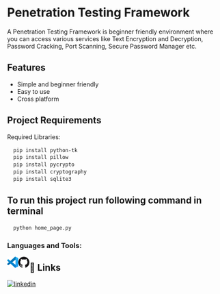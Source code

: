 
# Penetration Testing Framework

A Penetration Testing Framework is beginner friendly environment where
you can access various services like Text Encryption and Decryption, Password 
Cracking, Port Scanning, Secure Password Manager etc.
 


## Features

- Simple and beginner friendly
- Easy to use
- Cross platform




## Project Requirements

Required Libraries:

```bash
  pip install python-tk
  pip install pillow
  pip install pycrypto
  pip install cryptography
  pip install sqlite3
```

## To run this project run following command in terminal

```bash
  python home_page.py
```

### Languages and Tools:

<img align="left" alt="Visual Studio Code" width="26px" src="https://raw.githubusercontent.com/github/explore/80688e429a7d4ef2fca1e82350fe8e3517d3494d/topics/visual-studio-code/visual-studio-code.png" />
<img align="left" alt="GitHub" width="26px" src="https://raw.githubusercontent.com/github/explore/78df643247d429f6cc873026c0622819ad797942/topics/github/github.png" />






## 🔗 Links

[![linkedin](https://img.shields.io/badge/linkedin-0A66C2?style=for-the-badge&logo=linkedin&logoColor=white)](https://www.linkedin.com/in/akash-kokare-410961173/)

